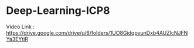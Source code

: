 # Deep-Learning-ICP8
Video Link : https://drive.google.com/drive/u/6/folders/1UO8GidqpvunDxb4AUZlcNJFNYa3EYtiR
